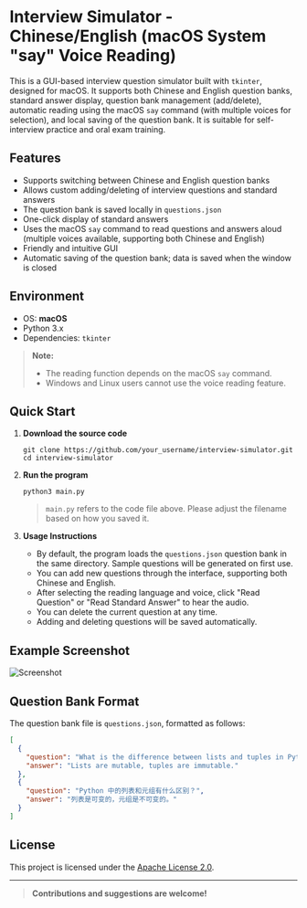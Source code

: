 # Interview Simulator - Chinese/English (macOS System "say" Voice Reading)

This is a GUI-based interview question simulator built with `tkinter`, designed for macOS. It supports both Chinese and English question banks, standard answer display, question bank management (add/delete), automatic reading using the macOS `say` command (with multiple voices for selection), and local saving of the question bank. It is suitable for self-interview practice and oral exam training.

## Features

- Supports switching between Chinese and English question banks
- Allows custom adding/deleting of interview questions and standard answers
- The question bank is saved locally in `questions.json`
- One-click display of standard answers
- Uses the macOS `say` command to read questions and answers aloud (multiple voices available, supporting both Chinese and English)
- Friendly and intuitive GUI
- Automatic saving of the question bank; data is saved when the window is closed

## Environment

- OS: **macOS**
- Python 3.x
- Dependencies: `tkinter`

> **Note:**
> - The reading function depends on the macOS `say` command.
> - Windows and Linux users cannot use the voice reading feature.

## Quick Start

1. **Download the source code**  
   ```
   git clone https://github.com/your_username/interview-simulator.git
   cd interview-simulator
   ```

2. **Run the program**  
   ```
   python3 main.py
   ```
   > `main.py` refers to the code file above. Please adjust the filename based on how you saved it.

3. **Usage Instructions**  
   - By default, the program loads the `questions.json` question bank in the same directory. Sample questions will be generated on first use.
   - You can add new questions through the interface, supporting both Chinese and English.
   - After selecting the reading language and voice, click "Read Question" or "Read Standard Answer" to hear the audio.
   - You can delete the current question at any time.
   - Adding and deleting questions will be saved automatically.

## Example Screenshot

![Screenshot](screenshot.png)

## Question Bank Format

The question bank file is `questions.json`, formatted as follows:

```json
[
  {
    "question": "What is the difference between lists and tuples in Python?",
    "answer": "Lists are mutable, tuples are immutable."
  },
  {
    "question": "Python 中的列表和元组有什么区别？",
    "answer": "列表是可变的，元组是不可变的。"
  }
]
```

## License

This project is licensed under the [Apache License 2.0](LICENSE).

---

> **Contributions and suggestions are welcome!**
